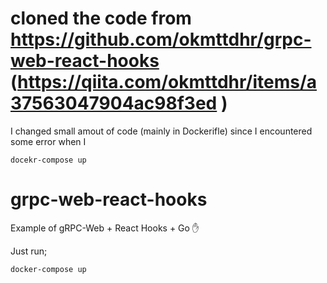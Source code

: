 # cloned the code from https://github.com/okmttdhr/grpc-web-react-hooks (https://qiita.com/okmttdhr/items/a37563047904ac98f3ed )

I changed small amout of code (mainly in Dockerifle) since I encountered some error when I 

```
docekr-compose up
```

# grpc-web-react-hooks

Example of gRPC-Web + React Hooks + Go ✋

Just run;

```sh
docker-compose up
```
